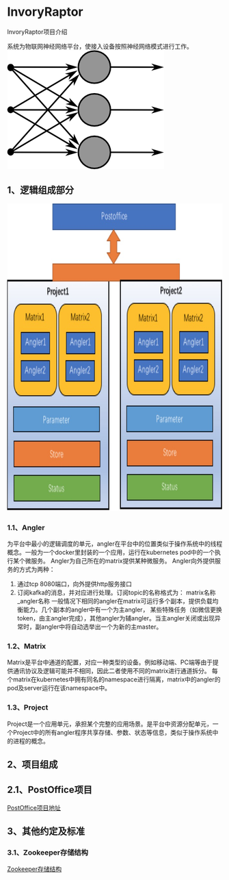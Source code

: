 # InvoryRaptor
InvoryRaptor项目介绍

系统为物联网神经网络平台，使接入设备按照神经网络模式进行工作。
<img src="https://github.com/IvoryRaptor/InvoryRaptor/blob/master/resource/nn.png" alt="system" title="system" width="367" height="278" />

## 1、逻辑组成部分
<img src="https://github.com/IvoryRaptor/InvoryRaptor/blob/master/resource/system.jpeg" alt="system" title="system" width="856" height="718" />

### 1.1、Angler
为平台中最小的逻辑调度的单元，angler在平台中的位置类似于操作系统中的线程概念。一般为一个docker里封装的一个应用，运行在kubernetes pod中的一个执行某个微服务。
Angler为自己所在的matrix提供某种微服务。
Angler向外提供服务的方式为两种：
1.	通过tcp 8080端口，向外提供http服务接口
2.	订阅kafka的消息，并对应进行处理。订阅topic的名称格式为：
	matrix名称_angler名称
一般情况下相同的angler在matrix可运行多个副本，提供负载均衡能力。几个副本的angler中有一个为主angler，
某些特殊任务（如微信更换token，由主angler完成），其他angler为辅angler。当主angler关闭或出现异常时，副angler中将自动选举出一个为新的主master。

### 1.2、Matrix
Matrix是平台中通道的配置，对应一种类型的设备。例如移动端、PC端等由于提供通讯协议及逻辑可能并不相同，因此二者使用不同的matrix进行通道拆分。
每个matrix在kubernetes中拥有同名的namespace进行隔离，matrix中的angler的pod及server运行在该namespace中。

### 1.3、Project
Project是一个应用单元，承担某个完整的应用场景。是平台中资源分配单元，一个Project中的所有angler程序共享存储、参数、状态等信息，类似于操作系统中的进程的概念。

## 2、项目组成
## 2.1、PostOffice项目
[PostOffice项目地址](https://github.com/IvoryRaptor/postoffice)


## 3、其他约定及标准
### 3.1、Zookeeper存储结构
[Zookeeper存储结构](https://github.com/IvoryRaptor/InvoryRaptor/tree/master/zookeeper)
